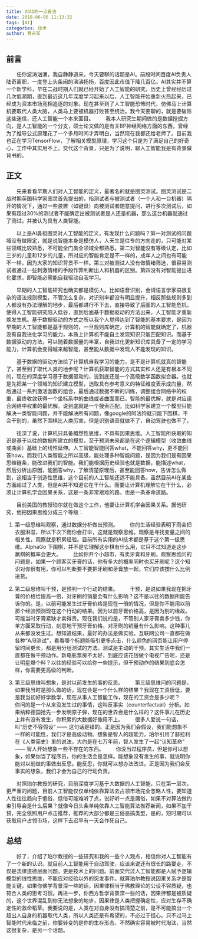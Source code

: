 ```yaml
---
title: 对AI的一点看法
date: 2018-06-06 11:13:32
tags: [AI]
categories: 技术
author: 费永军
---
```


## 前言
&emsp;&emsp;任你波涛汹涌，我自静静道来，今天要聊的话题是AI。前段时间百度AI负责人陆奇离职，一度登上头条闹的沸沸扬扬，百度因此市值下降几百亿。AI其实并不算一个新学科，早在二战时期人们就已经开始了人工智能的研究，历史上曾经经历过几次低潮期，直到最近这几年深度学习起来以后，人工智能开始重新火热起来，已经成为资本市场竞相追逐的对象。现在甚至到了人工智能恐怖时代，仿佛马上计算机要取代人类大脑，人类马上要被机器打败甚至统治。我今天要聊的，就是要破除这些迷信，还人工智能一个本来面目。
&emsp;&emsp;我本人研究生期间做的是数据挖掘方向，是人工智能的一个分支，硕士论文做的是有关BP神经网络方面的东西，曾经为了推导公式原理花了一个多月时间才弄明白，当然现在我都还给老师了。目前我也正在学习TensorFlow，了解相关模型原理，学习这个只是为了满足自己的好奇心，工作中其实用不上。交代这个背景，只是为了说明，聊人工智能我是有背景做背书的。


## 正文
&emsp;&emsp;先来看看早期人们对人工智能的定义，最著名的就是图灵测试。图灵测试是二战时期英国科学家图灵首先提出的，指测试者与被测试者（一个人和一台机器）隔开的情况下，通过一些装置（如键盘）向被测试者随意提问，进行多次测试后，如果有超过30%的测试者不能确定出被测试者是人还是机器，那么这台机器就通过了测试，并被认为具有人类智能。

&emsp;&emsp;以上是AI鼻祖图灵对人工智能的定义，有发现什么问题吗？第一对测试的问题域没有做限定，就是说智能本身是模仿人，人天生是往专的方向走的，只可能对某些领域比较熟悉，不可能全门类全领域全都熟悉。第二对智能没有等级认定，比如三岁的儿童和12岁的儿童，所对应的智能肯定是不一样的，成年人之间也有可能不一样，因为大家的知识背景不一样。第三对被测试人没有做情绪筛选，很容易测试者通过一些刺激情绪的手段作弊判断出人和机器的区别。第四没有对智能提出进化要求，即智能必需能自我驱动自我学习。

&emsp;&emsp;早期的人工智能研究也确实都是模仿人。比如语音识别，会请语言学家搞很复杂的语法规则模型，不管怎么复杂，对识别率都没有明显提升，相反那些规则多到人都没有办法理解的地步，最后都进行不下去，直接导致了后面的人工智能危机，使得人工智能研究陷入低谷，直到后面基于数据驱动的方法出来，人工智能才重新焕发生机。基于数据驱动的方式之所以我个人觉得达到了智能的基本要求，是因为早期的人工智能都是基于规则的，一旦规则库确定，计算机的智能就确定了，机器没有自我进化学习的能力，本质上计算机不能自主发现知识只能匹配知识。而基于数据驱动的方法，可以随着数据量的丰富，自我进化更新知识库具备了一定的学习能力，计算机会变得越来越智能，甚至能从数据中发现人不能发现的知识。

&emsp;&emsp;基于数据的驱动方法给了计算机自我学习的能力，是不是计算机就真的智能了，甚至到了取代人类的地步呢？计算机获取智能的方式其实和人还是有根本不同的，现在的深度学习基于数据驱动的，说到底还是一个高级数学函数拟合器。也就是先把某一个领域的知识建立模型，选取具有参考意义的特征维度表示成向量，然后通过一系列激活函数的组合，最后通过数据不断的训练，调整组合网络中的权重，最终收敛获得一个坐标系中的曲线或者曲面而已。智能的最优解，就是对应组合网络中权重的最优解。说到底就是一个搜索匹配，比如科学家建立一个模型只能解决一类智能问题，并不能解决所有问题，像google的阿法狗就只能下围棋，不会干别的，虽然下围棋比人类厉害，但是识别语音就做不了，自动驾驶也做不了。

&emsp;&emsp;往深了说，计算机只具备概然性思维，不具有因果思维。人工智能所获取的知识是基于以往的数据所建立的模型，至于预测未来都是在这个逻辑模型（收敛曲线或曲面）基础上的线性延伸。人工智能智能回答what，不能回答why，更不能回答how。而我们人类智能之所以高级，能处理多种智能问题，是因为我们是有因果思维链条，能改进我们的智能。我们能根据历史经验也就是数据，能描述what，然后分析出原因，能回答why，了解清楚原理后，甚至能回答how，告诉怎么做到，这相当于创造性思维，这个目前的人工智能还远不能具备。虽然目前AI在某些方面超过了人类，但是AI并不知道它在干什么。而要让计算机理解它在干什么，必须让计算机学会因果关系，这是一条非常艰难的路，也是一条革命道路。

&emsp;&emsp;目前美国的教授珀尔就在做这个工作，他要让计算机学会因果关系。据他研究，他把因果思维分成三个等级：
1. 第一级思维叫观察，通过数据分析做出预测。
&emsp;&emsp;你的生活经验表明下雨会把衣服淋湿，所以下次下雨你会打伞，这就是观察思维。观察是寻找变量之间的相关性，观察就是积累经验。目前所有实用的AI技术都是基于这个第一级思维。AlphaGo 下围棋，并不是它理解这步棋有什么用，它只不过知道走这步赢棋的概率会更大。
&emsp;&emsp;比如你开个小超市，有卖牙膏和牙刷。观察思维问的问题是，如果一个顾客买牙膏的话，他有多大的概率同时也买牙刷呢？这个知识对你很有用，你可以判断要不要把牙刷和牙膏放一起，它们应该按什么比例进货。

2. 第二级思维叫干预，是预判一个行动的结果。
&emsp;&emsp;干预，是说如果我现在把牙膏的价格给提高一倍，对牙刷的销量会有什么影响？这不是以往的数据所能告诉你的。是，以前可能发生过牙膏价格是现在一倍的情况，但是你不能用以前那个经验预测现在这个行动的结果。因为以前牙膏价格高，是因为别的缘故。可能当时牙膏紧缺才卖得贵。现在我们说的是，不管别人家牙膏卖多少钱，你单方面采取行动，刻意地干预牙膏价格，对牙刷的销量有什么影响。这种事儿从来都没发生过。想知道结果，最好的办法是做实验。互联网公司一直都在做各种“A/B测试”，看看哪个标题能吸引更多点击，什么颜色的网页能让用户停留时间更长，都是用分组测试的方法。测试是主动的干预。其实生活中我们一直都在做干预动作。新电影票房不太好，到底应该花钱做个电视广告呢，还是让明星爆个料？以往的经验可以给你一些提示，但干预动作的结果到底会怎样，你需要更高级的判断。

3. 第三级思维叫想象，是对以前发生的事的反思。
&emsp;&emsp;第三级思维问的问题是，如果我当时是那么做的话，现在会是一个什么样的结果？我现在工资很低，要是我当初好好学数学，现在从事人工智能工作，现在的工资会是多少呢？
&emsp;&emsp;你问的是一个从来没发生过的事情，这叫反事实（counterfactual）分析。如果纳粹德国抢先一步发明原子弹，现在的世界会是什么样的？这件事儿在历史上并有没有发生，你积累的大数据好像用不上。
&emsp;&emsp;很多人爱说一句话，叫“历史不容假设” —— 这句话是错的。正是因为我们会假设，我们能想象不一样的可能性，我们才是高级动物。想象是智人的超能力。珀尔引用了赫拉利在《人类简史》里的说法，大约是在七万年前，智人发生了一起“认知革命” —— 智人开始想象一些不存在的东西。
&emsp;&emsp;你没当过程序员，但是你可以想象，如果你当了程序员，你的生活会是怎样。能想象没有发生的事，就说明你能对以前做的事做出反思。能反思，你就可以想办法改进。正是因为我们会反事实的想象，我们才会为自己的行动负责。

&emsp;&emsp;对照珀尔教授的研究，目前深度学习基于大数据的人工智能，只在第一层次。更严重的问题，目前人工智能仅仅单纯依靠算法去占领市场完全忽略人性，要知道人性往往趋向于低俗，低俗可能难听了点，说好听一点是庸俗，如果不对算法做约束引导会是什么后果？就像今日头条单纯依靠人工智能算法推荐新闻，如果不加干预，完全依照用户点击推荐，推荐的大部分都是三俗恶搞类型，是的，短时期可以获取用户占领市场，这样下去迟早有一天会作死自己。

## 总结
&emsp;&emsp;好了，介绍了珀尔教授的一些研究和我的一些个人观点，相信你对人工智能有了一个新的认识。就目前人工智能用于自动驾驶，应该来说还有很长的路要走，不仅是法律道德层面问题，更是技术上的问题。前面交代过人工智能都是人赋予逻辑模型的线性思维，不能应对经验以外的突发事件。就算珀尔教授说因果关系才是智能关键，如果你佛学背景深一些的话，因果律相当于佛教理论的公设不容质疑，也符合人类的思考习惯。再进一步，你西方哲学背景深一些的话，因果律都是被质疑的，这个世界混乱到你无法想象的地步，因果律是人类把握确定性，应对生存不确定性的救命稻草。我要说的是，人类在对自身没有搞清楚之前，是不可能搞出一个超出人自身的机器取代人类，所以人类还是有希望的，不必过于担心。只不过马上智能时代来临之前，你要转变的是你的生存形态，不然确实容易被时代淘汰，当然这很复杂，是另一个话题。
